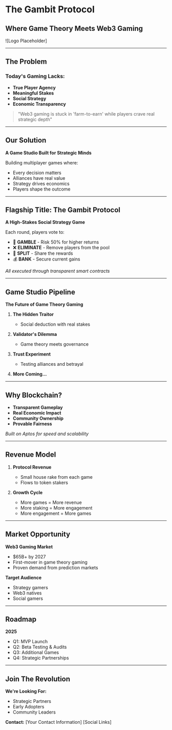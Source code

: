# The Gambit Protocol
## Where Game Theory Meets Web3 Gaming

![Logo Placeholder]

---

## The Problem

### Today's Gaming Lacks:
- **True Player Agency** 
- **Meaningful Stakes**
- **Social Strategy**
- **Economic Transparency**

> "Web3 gaming is stuck in 'farm-to-earn' while players crave real strategic depth"

---

## Our Solution

**A Game Studio Built for Strategic Minds**

Building multiplayer games where:
- Every decision matters
- Alliances have real value
- Strategy drives economics
- Players shape the outcome

---

## Flagship Title: The Gambit Protocol

**A High-Stakes Social Strategy Game**

Each round, players vote to:
- 🎲 **GAMBLE** - Risk 50% for higher returns
- ❌ **ELIMINATE** - Remove players from the pool
- 🤝 **SPLIT** - Share the rewards
- 💰 **BANK** - Secure current gains

*All executed through transparent smart contracts*

---

## Game Studio Pipeline

**The Future of Game Theory Gaming**

1. **The Hidden Traitor**
   - Social deduction with real stakes
   
2. **Validator's Dilemma**
   - Game theory meets governance
   
3. **Trust Experiment**
   - Testing alliances and betrayal
   
4. **More Coming...**

---

## Why Blockchain?

- **Transparent Gameplay**
- **Real Economic Impact**
- **Community Ownership**
- **Provable Fairness**

*Built on Aptos for speed and scalability*

---

## Revenue Model

1. **Protocol Revenue**
   - Small house rake from each game
   - Flows to token stakers
   
2. **Growth Cycle**
   - More games = More revenue
   - More staking = More engagement
   - More engagement = More games

---

## Market Opportunity

**Web3 Gaming Market**
- $65B+ by 2027
- First-mover in game theory gaming
- Proven demand from prediction markets

**Target Audience**
- Strategy gamers
- Web3 natives
- Social gamers

---

## Roadmap

**2025**
- Q1: MVP Launch
- Q2: Beta Testing & Audits
- Q3: Additional Games
- Q4: Strategic Partnerships

---

## Join The Revolution

**We're Looking For:**
- Strategic Partners
- Early Adopters
- Community Leaders

**Contact:**
[Your Contact Information]
[Social Links] 